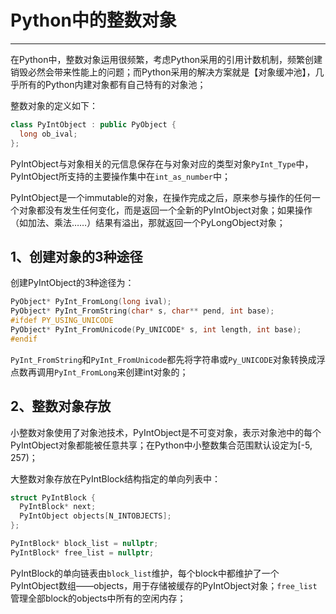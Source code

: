 # **Python中的整数对象**
***

在Python中，整数对象运用很频繁，考虑Python采用的引用计数机制，频繁创建销毁必然会带来性能上的问题；而Python采用的解决方案就是【对象缓冲池】，几乎所有的Python内建对象都有自己特有的对象池；

整数对象的定义如下：
```C++
class PyIntObject : public PyObject {
  long ob_ival;
};
```

PyIntObject与对象相关的元信息保存在与对象对应的类型对象`PyInt_Type`中，PyIntObject所支持的主要操作集中在`int_as_number`中；

PyIntObject是一个immutable的对象，在操作完成之后，原来参与操作的任何一个对象都没有发生任何变化，而是返回一个全新的PyIntObject对象；如果操作（如加法、乘法……）结果有溢出，那就返回一个PyLongObject对象；

## **1、创建对象的3种途径**
创建PyIntObject的3种途径为：
```C++
PyObject* PyInt_FromLong(long ival);
PyObject* PyInt_FromString(char* s, char** pend, int base);
#ifdef PY_USING_UNICODE
PyObject* PyInt_FromUnicode(Py_UNICODE* s, int length, int base);
#endif
```
`PyInt_FromString`和`PyInt_FromUnicode`都先将字符串或`Py_UNICODE`对象转换成浮点数再调用`PyInt_FromLong`来创建int对象的；

## **2、整数对象存放**
小整数对象使用了对象池技术，PyIntObject是不可变对象，表示对象池中的每个PyIntObject对象都能被任意共享；在Python中小整数集合范围默认设定为[-5, 257)；

大整数对象存放在PyIntBlock结构指定的单向列表中：
```C++
struct PyIntBlock {
  PyIntBlock* next;
  PyIntObject objects[N_INTOBJECTS];
};

PyIntBlock* block_list = nullptr;
PyIntBlock* free_list = nullptr;
```
PyIntBlock的单向链表由`block_list`维护，每个block中都维护了一个PyIntObject数组——objects，用于存储被缓存的PyIntObject对象；`free_list`管理全部block的objects中所有的空闲内存；
